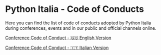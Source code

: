 # Python Italia - Code of Conducts

Here you can find the list of code of conducts adopted by Python Italia
during conferences, events and in our public and official channels online.

[Conference Code of Conduct - 🇬🇧 English Version](./conference/english.md)

[Conference Code of Conduct - 🇮🇹 Italian Version](./conference/italian.md)